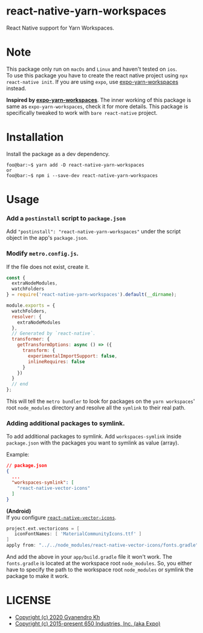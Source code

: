 # react-native-yarn-workspaces

React Native support for Yarn Workspaces.

# Note

This package only run on `macOs` and `Linux` and haven't tested on `ios`.  
To use this package you have to create the react native project using `npx react-native init`. If you are using `expo`, use [expo-yarn-workspaces](https://github.com/expo/expo/tree/master/packages/expo-yarn-workspaces) instead.

**Inspired by [expo-yarn-workspaces](https://github.com/expo/expo/tree/master/packages/expo-yarn-workspaces)**. The inner working of this package is same as `expo-yarn-workspaces`, check it for more details. This package is specifically tweaked to work with `bare react-native` project.

# Installation

Install the package as a dev dependency.

```console
foo@bar:~$ yarn add -D react-native-yarn-workspaces
or
foo@bar:~$ npm i --save-dev react-native-yarn-workspaces
```

# Usage

### Add a `postinstall` script to `package.json`

Add `"postinstall": "react-native-yarn-workspaces"` under the script object in the app's `package.json`.

### Modify `metro.config.js`.

If the file does not exist, create it.

```js
const {
  extraNodeModules,
  watchFolders
} = require('react-native-yarn-workspaces').default(__dirname);

module.exports = {
  watchFolders,
  resolver: {
    extraNodeModules
  },
  // Generated by `react-native`.
  transformer: {
    getTransformOptions: async () => ({
      transform: {
        experimentalImportSupport: false,
        inlineRequires: false
      }
    })
  }
  // end
};
```

This will tell the `metro bundler` to look for packages on the `yarn workspaces`' root `node_modules` directory and resolve all the `symlink` to their real path.

### Adding additional packages to symlink.
To add additional packages to symlink. Add `workspaces-symlink` inside `package.json` with the packages you want to symlink as value (array).   

Example:
```json
// package.json
{
  ...
  "workspaces-symlink": [
    "react-native-vector-icons"
  ]
}
```
**(Android)**   
If you configure [`react-native-vector-icons`](https://github.com/oblador/react-native-vector-icons).
```gradle
project.ext.vectoricons = [
   iconFontNames: [ 'MaterialCommunityIcons.ttf' ]
]
apply from: "../../node_modules/react-native-vector-icons/fonts.gradle"
```
And add the above in your `app/build.gradle` file it won't work. The `fonts.gradle` is located at the workspace root `node_modules`. So, you either have to specify the path to the workspace root `node_modules` or symlink the package to make it work.

# LICENSE

- [Copyright (c) 2020 Gyanendro Kh](https://github.com/GyanendroKh/react-native-yarn-workspaces/blob/master/LICENSE)
- [Copyright (c) 2015-present 650 Industries, Inc. (aka Expo)](https://github.com/expo/expo/blob/master/LICENSE)
